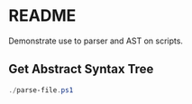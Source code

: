 # README

Demonstrate use to parser and AST on scripts.  

## Get Abstract Syntax Tree

```ps1
./parse-file.ps1
```
